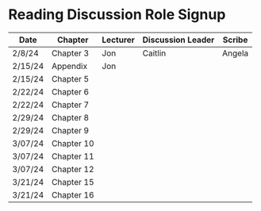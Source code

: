 # Reading Discussion Role Signup

| Date    | Chapter    | Lecturer  | Discussion Leader | Scribe    |
| ------- | ---------- | --------- | ----------------- | --------- |
| 2/8/24  | Chapter 3  |     Jon   |       Caitlin     |   Angela        |
| 2/15/24 | Appendix   |     Jon   |                   |           |
| 2/15/24 | Chapter 5  |           |                   |           |
| 2/22/24 | Chapter 6  |           |                   |           |
| 2/22/24 | Chapter 7  |           |                   |        |
| 2/29/24 | Chapter 8  |           |              |      |
| 2/29/24 | Chapter 9  |           |                   |     |
| 3/07/24 | Chapter 10 |           |                |      |
| 3/07/24 | Chapter 11 |           |              |   |
| 3/07/24 | Chapter 12 |           |            |  |
| 3/21/24 | Chapter 15 |           |              |      |
| 3/21/24 | Chapter 16 |           |                   |    |
